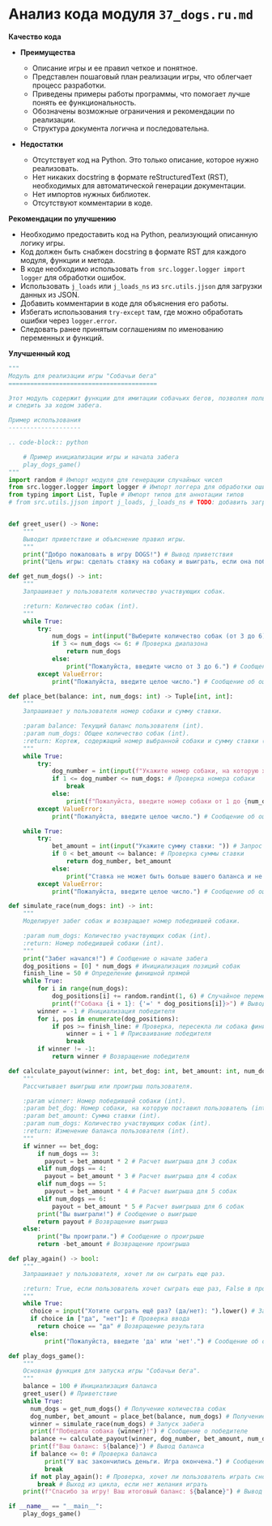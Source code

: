 # Анализ кода модуля `37_dogs.ru.md`

**Качество кода**
   
- **Преимущества**
    - Описание игры и ее правил четкое и понятное.
    - Представлен пошаговый план реализации игры, что облегчает процесс разработки.
    - Приведены примеры работы программы, что помогает лучше понять ее функциональность.
    - Обозначены возможные ограничения и рекомендации по реализации.
    - Структура документа логична и последовательна.

- **Недостатки**
    - Отсутствует код на Python. Это только описание, которое нужно реализовать.
    - Нет никаких docstring в формате reStructuredText (RST), необходимых для автоматической генерации документации.
    - Нет импортов нужных библиотек.
    - Отсутствуют комментарии в коде.

**Рекомендации по улучшению**
- Необходимо предоставить код на Python, реализующий описанную логику игры.
- Код должен быть снабжен docstring в формате RST для каждого модуля, функции и метода.
- В коде необходимо использовать `from src.logger.logger import logger` для обработки ошибок.
- Использовать `j_loads` или `j_loads_ns` из `src.utils.jjson` для загрузки данных из JSON.
- Добавить комментарии в коде для объяснения его работы.
- Избегать использования `try-except` там, где можно обработать ошибки через `logger.error`.
- Следовать ранее принятым соглашениям по именованию переменных и функций.

**Улучшенный код**
```python
"""
Модуль для реализации игры "Собачьи бега"
=========================================

Этот модуль содержит функции для имитации собачьих бегов, позволяя пользователю делать ставки
и следить за ходом забега.

Пример использования
--------------------

.. code-block:: python

    # Пример инициализации игры и начала забега
    play_dogs_game()
"""
import random # Импорт модуля для генерации случайных чисел
from src.logger.logger import logger # Импорт логгера для обработки ошибок
from typing import List, Tuple # Импорт типов для аннотации типов
# from src.utils.jjson import j_loads, j_loads_ns # TODO: добавить загрузку JSON, если потребуется


def greet_user() -> None:
    """
    Выводит приветствие и объяснение правил игры.
    """
    print("Добро пожаловать в игру DOGS!") # Вывод приветствия
    print("Цель игры: сделать ставку на собаку и выиграть, если она победит в забеге.") # Объяснение правил

def get_num_dogs() -> int:
    """
    Запрашивает у пользователя количество участвующих собак.

    :return: Количество собак (int).
    """
    while True:
        try:
            num_dogs = int(input("Выберите количество собак (от 3 до 6): ")) # Запрос количества собак
            if 3 <= num_dogs <= 6: # Проверка диапазона
                return num_dogs
            else:
                print("Пожалуйста, введите число от 3 до 6.") # Сообщение об ошибке
        except ValueError:
            print("Пожалуйста, введите целое число.") # Сообщение об ошибке, если введено не число

def place_bet(balance: int, num_dogs: int) -> Tuple[int, int]:
    """
    Запрашивает у пользователя номер собаки и сумму ставки.

    :param balance: Текущий баланс пользователя (int).
    :param num_dogs: Общее количество собак (int).
    :return: Кортеж, содержащий номер выбранной собаки и сумму ставки (int, int).
    """
    while True:
        try:
            dog_number = int(input(f"Укажите номер собаки, на которую хотите поставить (1-{num_dogs}): ")) # Запрос номера собаки
            if 1 <= dog_number <= num_dogs: # Проверка номера собаки
                break
            else:
                print(f"Пожалуйста, введите номер собаки от 1 до {num_dogs}.") # Сообщение об ошибке
        except ValueError:
            print("Пожалуйста, введите целое число.") # Сообщение об ошибке, если введено не число

    while True:
        try:
            bet_amount = int(input("Укажите сумму ставки: ")) # Запрос суммы ставки
            if 0 < bet_amount <= balance: # Проверка суммы ставки
                return dog_number, bet_amount
            else:
                print("Ставка не может быть больше вашего баланса и не может быть 0.") # Сообщение об ошибке
        except ValueError:
            print("Пожалуйста, введите целое число.") # Сообщение об ошибке, если введено не число

def simulate_race(num_dogs: int) -> int:
    """
    Моделирует забег собак и возвращает номер победившей собаки.

    :param num_dogs: Количество участвующих собак (int).
    :return: Номер победившей собаки (int).
    """
    print("Забег начался!") # Сообщение о начале забега
    dog_positions = [0] * num_dogs # Инициализация позиций собак
    finish_line = 50 # Определение финишной прямой
    while True:
        for i in range(num_dogs):
            dog_positions[i] += random.randint(1, 6) # Случайное перемещение собак
            print(f"Собака {i + 1}: {'=' * dog_positions[i]}>") # Вывод текущей позиции собаки
        winner = -1 # Инициализация победителя
        for i, pos in enumerate(dog_positions):
            if pos >= finish_line: # Проверка, пересекла ли собака финишную черту
                winner = i + 1 # Присваивание победителя
                break
        if winner != -1:
            return winner # Возвращение победителя

def calculate_payout(winner: int, bet_dog: int, bet_amount: int, num_dogs: int) -> int:
    """
    Рассчитывает выигрыш или проигрыш пользователя.

    :param winner: Номер победившей собаки (int).
    :param bet_dog: Номер собаки, на которую поставил пользователь (int).
    :param bet_amount: Сумма ставки (int).
    :param num_dogs: Количество участвующих собак (int).
    :return: Изменение баланса пользователя (int).
    """
    if winner == bet_dog:
        if num_dogs == 3:
          payout = bet_amount * 2 # Расчет выигрыша для 3 собак
        elif num_dogs == 4:
          payout = bet_amount * 3 # Расчет выигрыша для 4 собак
        elif num_dogs == 5:
          payout = bet_amount * 4 # Расчет выигрыша для 5 собак
        elif num_dogs == 6:
            payout = bet_amount * 5 # Расчет выигрыша для 6 собак
        print("Вы выиграли!") # Сообщение о выигрыше
        return payout # Возвращение выигрыша
    else:
        print("Вы проиграли.") # Сообщение о проигрыше
        return -bet_amount # Возвращение проигрыша

def play_again() -> bool:
    """
    Запрашивает у пользователя, хочет ли он сыграть еще раз.

    :return: True, если пользователь хочет сыграть еще раз, False в противном случае (bool).
    """
    while True:
      choice = input("Хотите сыграть ещё раз? (да/нет): ").lower() # Запрос повтора игры
      if choice in ["да", "нет"]: # Проверка ввода
        return choice == "да" # Возвращение результата
      else:
          print("Пожалуйста, введите 'да' или 'нет'.") # Сообщение об ошибке

def play_dogs_game():
    """
    Основная функция для запуска игры "Собачьи бега".
    """
    balance = 100 # Инициализация баланса
    greet_user() # Приветствие
    while True:
      num_dogs = get_num_dogs() # Получение количества собак
      dog_number, bet_amount = place_bet(balance, num_dogs) # Получение ставки
      winner = simulate_race(num_dogs) # Запуск забега
      print(f"Победила собака {winner}!") # Сообщение о победителе
      balance += calculate_payout(winner, dog_number, bet_amount, num_dogs) # Расчет баланса
      print(f"Ваш баланс: ${balance}") # Вывод баланса
      if balance <= 0: # Проверка баланса
          print("У вас закончились деньги. Игра окончена.") # Сообщение о конце игры
          break
      if not play_again(): # Проверка, хочет ли пользователь играть снова
        break # Выход из цикла, если нет желания играть
    print(f"Спасибо за игру! Ваш итоговый баланс: ${balance}") # Вывод итогового баланса

if __name__ == "__main__":
    play_dogs_game()
```